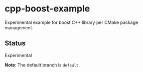 # cpp-boost-example
Experimental example for boost C++ library per CMake package management.

## Status
Experimental

**Note**: The default branch is `default`.
